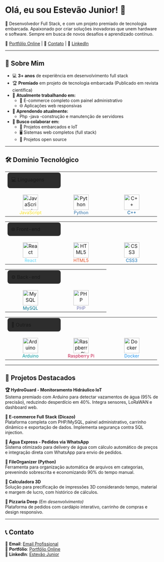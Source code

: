 # Olá, eu sou Estevão Junior! 👋


🚀 Desenvolvedor Full Stack, e com um projeto premiado de tecnologia embarcada. Apaixonado por criar soluções inovadoras que unem hardware e software. Sempre em busca de novos desafios e aprendizado contínuo.

🔗 [Portfólio Online](https://slategray-snake-275855.hostingersite.com) | 📧 [Contato](J.estevao.m.junior@gmail.com) | 💼 [LinkedIn](https://www.linkedin.com/in/estevão-m-junior-0913a61a0/)  

---

## 🚀 Sobre Mim

- 💻 **3+ anos** de experiência em desenvolvimento full stack
- 🏆 **Premiado** em projeto de tecnologia embarcada (Publicado em revista científica)
- 🔭 **Atualmente trabalhando em:**
  - 🛒 E-commerce completo com painel administrativo
  - 🌐 Aplicações web responsivas
- 🌱 **Aprendendo atualmente:**
  - Php
  -java
  -construção e manutenção de servidores
- 👯 **Busco colaborar em:**
  - 🤖 Projetos embarcados e IoT
  - 🖥️ Sistemas web completos (full stack)
  - 📂 Projetos open source

---
## 🛠️ Domínio Tecnológico

<table>
  <tr>
    <td colspan="4">
      <div style="background-color: #2d2d2d; padding: 12px; border-radius: 8px; width: 150px; margin-bottom: 15px">💻 Linguagens</div>
    </td>
  </tr>
  <tr>
    <td align="center" width="150">
      <img src="https://cdn.jsdelivr.net/gh/devicons/devicon/icons/javascript/javascript-original.svg" width="50" title="JavaScript"><br>
      <span style="color: #F7DF1E; font-size: 0.9em">JavaScript</span>
    </td>
    <td align="center" width="150">
      <img src="https://cdn.jsdelivr.net/gh/devicons/devicon/icons/python/python-original.svg" width="50" title="Python"><br>
      <span style="color: #3776AB; font-size: 0.9em">Python</span>
    </td>
    <td align="center" width="150">
      <img src="https://cdn.jsdelivr.net/gh/devicons/devicon/icons/cplusplus/cplusplus-original.svg" width="50" title="C++"><br>
      <span style="color: #00599C; font-size: 0.9em">C++</span>
    </td>
  </tr>
</table>

<table>
  <tr>
    <td colspan="4">
      <div style="background-color: #2d2d2d; padding: 12px; border-radius: 8px; width: 150px; margin-bottom: 15px">🌐 Front-end</div>
    </td>
  </tr>
  <tr>
    <td align="center" width="150">
      <img src="https://cdn.jsdelivr.net/gh/devicons/devicon/icons/react/react-original.svg" width="50" title="React"><br>
      <span style="color: #61DAFB; font-size: 0.9em">React</span>
    </td>
    <td align="center" width="150">
      <img src="https://cdn.jsdelivr.net/gh/devicons/devicon/icons/html5/html5-original.svg" width="50" title="HTML5"><br>
      <span style="color: #E34F26; font-size: 0.9em">HTML5</span>
    </td>
    <td align="center" width="150">
      <img src="https://cdn.jsdelivr.net/gh/devicons/devicon/icons/css3/css3-original.svg" width="50" title="CSS3"><br>
      <span style="color: #1572B6; font-size: 0.9em">CSS3</span>
    </td>
  </tr>
</table>

<table>
  <tr>
    <td colspan="4">
      <div style="background-color: #2d2d2d; padding: 12px; border-radius: 8px; width: 150px; margin-bottom: 15px">⚙️ Back-end</div>
    </td>
  </tr>
  <tr>
    <td align="center" width="150">
      <img src="https://cdn.jsdelivr.net/gh/devicons/devicon/icons/mysql/mysql-original.svg" width="50" title="MySQL"><br>
      <span style="color: #00758F; font-size: 0.9em">MySQL</span>
    </td>
    <td align="center" width="150">
      <img src="https://cdn.jsdelivr.net/gh/devicons/devicon/icons/php/php-original.svg" width="50" title="PHP"><br>
      <span style="color: #777BB4; font-size: 0.9em">PHP</span>
    </td>
  </tr>
</table>

<table>
  <tr>
    <td colspan="4">
      <div style="background-color: #2d2d2d; padding: 12px; border-radius: 8px; width: 150px; margin-bottom: 15px">🔧 Outras</div>
    </td>
  </tr>
  <tr>
    <td align="center" width="150">
      <img src="https://cdn.jsdelivr.net/gh/devicons/devicon/icons/arduino/arduino-original.svg" width="50" title="Arduino"><br>
      <span style="color: #00979D; font-size: 0.9em">Arduino</span>
    </td>
    <td align="center" width="150">
      <img src="https://cdn.jsdelivr.net/gh/devicons/devicon/icons/raspberrypi/raspberrypi-original.svg" width="50" title="Raspberry Pi"><br>
      <span style="color: #C51A4A; font-size: 0.9em">Raspberry Pi</span>
    </td>
    <td align="center" width="150">
      <img src="https://cdn.jsdelivr.net/gh/devicons/devicon/icons/docker/docker-original.svg" width="50" title="Docker"><br>
      <span style="color: #2496ED; font-size: 0.9em">Docker</span>
    </td>
  </tr>
</table>

---

## 🚀 Projetos Destacados

**🏆 HydroGuard - Monitoramento Hidráulico IoT**  
Sistema premiado com Arduino para detectar vazamentos de água (95% de precisão), reduzindo desperdício em 40%. Integra sensores, LoRaWAN e dashboard web.

**🛒 E-commerce Full Stack (Dicazo)**  
Plataforma completa com PHP/MySQL, painel administrativo, carrinho dinâmico e exportação de dados. Implementa segurança contra SQL injection.

**🚀 Água Express - Pedidos via WhatsApp**  
Sistema otimizado para delivery de água com cálculo automático de preços e integração direta com WhatsApp para envio de pedidos.

**📂 FileOrganizer (Python)**  
Ferramenta para organização automática de arquivos em categorias, prevenindo sobrescrita e economizando 90% do tempo manual.

**🧮 Calculadora 3D**  
Solução para precificação de impressões 3D considerando tempo, material e margem de lucro, com histórico de cálculos.

**🍕 Pizzaria Deep** *(Em desenvolvimento)*  
Plataforma de pedidos com cardápio interativo, carrinho de compras e design responsivo.

---


## 📞 Contato

📧 **Email**: [Email Profissional](J.estevao.m.junior@gmail.com)  
🔗 **Portfólio**: [Portfólio Online](https://slategray-snake-275855.hostingersite.com)                                           
💼 **LinkedIn**: [Estevão Junior](https://www.linkedin.com/in/estevão-m-junior-0913a61a0/)  

